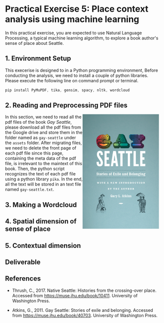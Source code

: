 # Practical Exercise 5: Place context analysis using machine learning

In this practical exercise, you are expected to use Natural Language Processing, a typical machine learning algorithm, to explore a book author's sense of place about Seattle. 


## 1.  Environment Setup

This execerise is designed to in a Python programming environment, Before conducting the analysis, we need to install a couple of python libraries. Please execute the following line on command prompt or terminal.


```powershell
pip install PyMuPDF, tika, gensim, spacy, nltk, wordcloud
```

## 2. Reading and Preprocessing PDF files

<img src="img/gbook.png" width="250px" align="right" /> In this section, we need to read all the pdf files of the book *Gay Seattle*, please download all the pdf files from the Google drive and store them in the folder named as `gay-seattle` under the `assets` folder. After migrating files, we need to delete the front page of each pdf file since this page, containing the meta data of the pdf file, is irrelevant to the maintext of this book. Then, the python script recognizes the text of each pdf file using a python library `pika`. In the end, all the text will be stored in an text file named `gay-seattle.txt`.


## 3. Making a Wordcloud




## 4. Spatial dimension of sense of place


## 5. Contextual dimension

## Deliverable



## References
* Thrush, C., 2017. Native Seattle: Histories from the crossing-over place. Accessed from https://muse.jhu.edu/book/10411. University of Washington Press.

* Atkins, G., 2011. Gay Seattle: Stories of exile and belonging. Accessed from https://muse.jhu.edu/book/40703. University of Washington Press.

